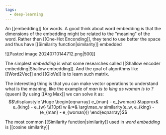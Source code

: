 ```yaml
---
tags:
  - deep-learning
---
```

An [[embedding]] for words. A good think about word embedding is that the dimensions of the embedding might be related to the "meaning" of the word. Rather then [[One-Hot Enconding]], they tend to use better the space and thus have [[Similarity function|similarity]] embedded

![[Pasted image 20240710144712.png|500]]

The simplest *embedding* is what some researches called [[Shallow encoder embedding|Shallow embedding]]. And the goal of algorithms like [[Word2Vec]] and [[GloVe]] is to learn such matrix.

The interesting thing is that you can make vector operations to understand what is the meaning, like the example of *man is to king as woman is to ?* (queen) By using [[Arg Max]] we can solve it as:
$$\displaystyle \Huge \begin{eqnarray} 
e_{man} - e_{woman} &\approx& e_{king} - e_{w}
\\[10pt]
w &:=& \arg\max_w similarity(e_w, e_{king} - (e_{man} - e_{woman}))
\end{eqnarray}$$

The most common [[Similarity function|similarity]] used in *word embedding* is [[cosine similarity]]
